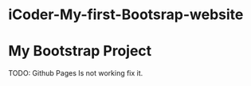 # iCoder-My-first-Bootsrap-website
# My Bootstrap Project
TODO: Github Pages Is not working fix it.
